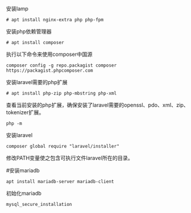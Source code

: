 安装lamp
```
# apt install nginx-extra php php-fpm 
```

安装php依赖管理器
```
# apt install composer
```

执行以下命令来使用composer中国源
```
composer config -g repo.packagist composer https://packagist.phpcomposer.com
```

安装laravel需要的php扩展
```
# apt install php-zip php-mbstring php-xml
```

查看当前安装的php扩展，确保安装了laravel需要的openssl、pdo、xml、zip、tokenizer扩展。
```
php -m
```

安装laravel
```
composer global require "laravel/installer"
```

修改PATH变量使之包含可执行文件laravel所在的目录。

#安装mariadb
```
apt install mariadb-server mariadb-client
```
初始化mariadb
```
mysql_secure_installation
```